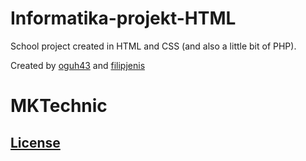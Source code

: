 # Informatika-projekt-HTML
School project created in HTML and CSS (and also a little bit of PHP).

Created by [oguh43](https://github.com/oguh43) and [filipjenis](https://github.com/filipjenis)
# MKTechnic

## [License](https://github.com/filipjenis/Informatika-projekt-HTML/blob/main/LICENSE.md)
